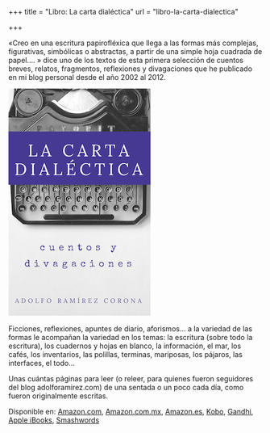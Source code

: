 +++
title = "Libro: La carta dialéctica"
url = "libro-la-carta-dialectica"

+++



«Creo en una escritura papirofléxica que llega a las formas más complejas, figurativas, simbólicas o abstractas, a partir de una simple hoja cuadrada de papel.… » dice uno de los textos de esta primera selección de cuentos breves, relatos, fragmentos, reflexiones y divagaciones que he publicado en mi blog personal desde el año 2002 al 2012.

![La carta dialéctica](/img/la-carta-dialectica-th.jpg)

Ficciones, reflexiones, apuntes de diario, aforismos… a la variedad de las formas le acompañan la variedad en los temas: la escritura (sobre todo la escritura), los cuadernos y hojas en blanco, la información, el mar, los cafés, los inventarios, las polillas, terminas, mariposas, los pájaros, las interfaces, el todo…

Unas cuántas páginas para leer (o releer, para quienes fueron seguidores del blog adolforamirez.com) de una sentada o un poco cada día, como fueron originalmente escritas.

Disponible en:
[Amazon.com](https://www.amazon.com/dp/B007JCRVBS), [Amazon.com.mx](https://www.amazon.com.mx/dp/B007JCRVBS), [Amazon.es](https://www.amazon.es/dp/B007JCRVBS), [Kobo](https://www.kobo.com/mx/es/ebook/la-carta-dialectica), [Gandhi](http://www.gandhi.com.mx/la-carta-dialectica-f95d64), [Apple iBooks](https://itunes.apple.com/pa/book/la-carta-dial%C3%A9ctica/id536565803), [Smashwords](https://www.smashwords.com/books/view/168883)